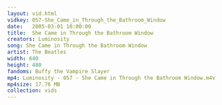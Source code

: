 ```yaml
---
layout: vid.html
vidkey: 057-She_Came_in_Through_the_Bathroom_Window
date:   2005-03-01 10:00:00
title:  She Came in Through the Bathroom Window
creators: Luminosity
song: She Came in Through the Bathroom Window
artist: The Beatles
width: 640
height: 480
fandoms: Buffy the Vampire Slayer
mp4: Luminosity - 057 - She Came in Through the Bathroom Window.m4v
mp4size: 17.76 MB
collection: vids
---
```


  <div>
  
  </div>
  